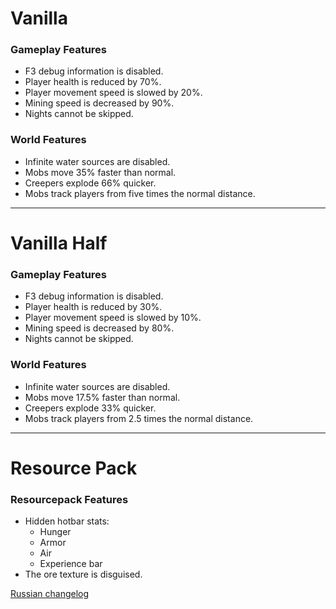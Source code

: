 # Vanilla

### Gameplay Features

* F3 debug information is disabled.
* Player health is reduced by 70%.
* Player movement speed is slowed by 20%.
* Mining speed is decreased by 90%.
* Nights cannot be skipped.

### World Features

* Infinite water sources are disabled.
* Mobs move 35% faster than normal.
* Creepers explode 66% quicker.
* Mobs track players from five times the normal distance.

---

# Vanilla Half

### Gameplay Features

* F3 debug information is disabled.
* Player health is reduced by 30%.
* Player movement speed is slowed by 10%.
* Mining speed is decreased by 80%.
* Nights cannot be skipped.

### World Features

* Infinite water sources are disabled.
* Mobs move 17.5% faster than normal.
* Creepers explode 33% quicker.
* Mobs track players from 2.5 times the normal distance.

---

# Resource Pack

### Resourcepack Features

* Hidden hotbar stats:
    - Hunger
    - Armor
    - Air
    - Experience bar
* The ore texture is disguised.

[Russian changelog](../../ru/changelog/0.1a.md)